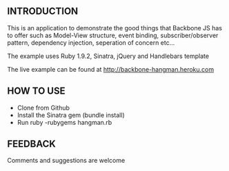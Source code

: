 INTRODUCTION
---------------

This is an application to demonstrate the good things that Backbone JS has to offer such as Model-View structure, event binding, subscriber/observer pattern, dependency injection, seperation of concern etc...

The example uses Ruby 1.9.2, Sinatra, jQuery and Handlebars template

The live example can be found at http://backbone-hangman.heroku.com

HOW TO USE
---------------

* Clone from Github
* Install the Sinatra gem (bundle install)
* Run ruby -rubygems hangman.rb

FEEDBACK
---------------

Comments and suggestions are welcome